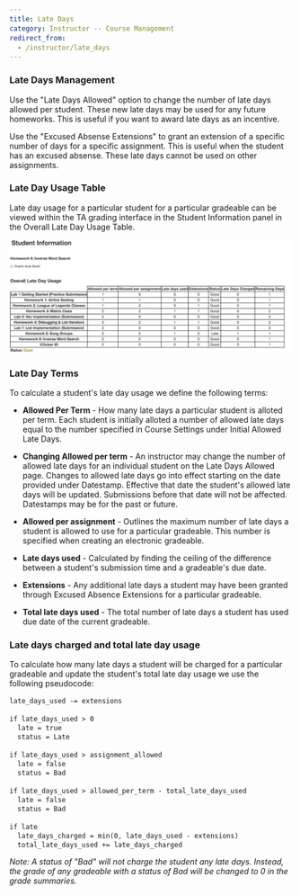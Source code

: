 ```yaml
---
title: Late Days
category: Instructor -- Course Management
redirect_from:
  - /instructor/late_days
---
```



### Late Days Management

Use the "Late Days Allowed" option to change the number of late days
allowed per student.  These new late days may be used for any future
homeworks.  This is useful if you want to award late days as an
incentive.

Use the "Excused Absense Extensions" to grant an extension of a
specific number of days for a specific assignment.  This is useful
when the student has an excused absense.  These late days cannot be
used on other assignments.


### Late Day Usage Table

Late day usage for a particular student for a particular gradeable can
be viewed within the TA grading interface in the Student Information
panel in the Overall Late Day Usage Table.

![](/images/late_day_details.png)


### Late Day Terms

To calculate a student's late day usage we define the following terms:

* **Allowed Per Term** - How many late days a particular student is alloted per term. Each student is initially alloted a number of allowed late days equal to the number specified in Course Settings under Initial Allowed Late Days. 

 * **Changing Allowed per term** - An instructor may change the number of allowed late days for an individual student on the Late Days Allowed page. Changes to allowed late days go into effect starting on the date provided under Datestamp. Effective that date the student's allowed late days will be updated. Submissions before that date will not be affected. Datestamps may be for the past or future.

* **Allowed per assignment** - Outlines the maximum number of late days a student is allowed to use for a particular gradeable. This number is specified when creating an electronic gradeable.

* **Late days used** - Calculated by finding the ceiling of the difference between a student's submission time and a gradeable's due date.

* **Extensions** - Any additional late days a student may have been granted through Excused Absence Extensions for a particular gradeable.

* **Total late days used** -  The total number of late days a student has used due date of the current gradeable.


### Late days charged and total late day usage

To calculate how many late days a student will be charged for a particular gradeable and update the student's total late day usage we use the following pseudocode: 

```
late_days_used -= extensions  

if late_days_used > 0  
  late = true  
  status = Late  

if late_days_used > assignment_allowed  
  late = false  
  status = Bad  

if late_days_used > allowed_per_term - total_late_days_used  
  late = false  
  status = Bad  

if late  
  late_days_charged = min(0, late_days_used - extensions)  
  total_late_days_used += late_days_charged
```

_Note: A status of "Bad" will not charge the student any late
days. Instead, the grade of any gradeable with a status of Bad will be
changed to 0 in the grade summaries._


